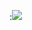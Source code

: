 :![](![image](https://github.com/vinifernandesleao/REPOSITORIO-DO-VINICIUS-FERNANDES/assets/171885469/fcbe6e87-9c5a-4d4e-b531-78d69f5784a2)
)
